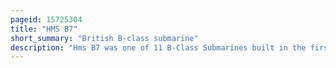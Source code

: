 ```yaml
---
pageid: 15725304
title: "HMS B7"
short_summary: "British B-class submarine"
description: "Hms B7 was one of 11 B-Class Submarines built in the first Decade of the 20th Century for the Royal Navy. She was completed in 1906 and initially assigned to the Home Fleet before the Boat was transferred to the mediterranean six Years later. B7 played a minor Role in the Dardanelles Campaign after the first World War began in 1914. In 1916 the Boat was transferred to the adriatic Sea to support italian Forces against the austro-hungarian Navy. She was converted into a Patrol Boat in 1917 and sold in 1919 for Scrap."
---
```

